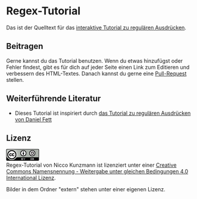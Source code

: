 Regex-Tutorial
==============

Das ist der Quelltext für das [interaktive Tutorial zu regulären Ausdrücken][site].

Beitragen
---------

Gerne kannst du das Tutorial benutzen.
Wenn du etwas hinzufügst oder Fehler findest, gibt es für dich auf jeder Seite einen Link zum Editieren und verbessern des HTML-Textes.
Danach kannst du gerne eine [Pull-Request][pr] stellen.

Weiterführende Literatur
------------------------

- Dieses Tutorial ist inspiriert durch [das Tutorial zu regulären Ausdrücken von Daniel Fett][fett1]

Lizenz
------

<a rel="license" href="http://creativecommons.org/licenses/by-sa/4.0/"><img alt="Creative Commons Lizenzvertrag" style="border-width:0" src="cc-by-sa.png" /></a><br />
<span xmlns:dct="http://purl.org/dc/terms/" href="http://purl.org/dc/dcmitype/InteractiveResource" property="dct:title" rel="dct:type">Regex-Tutorial</span> von <span xmlns:cc="http://creativecommons.org/ns#" property="cc:attributionName">Nicco Kunzmann</span> ist lizenziert unter einer <a rel="license" href="http://creativecommons.org/licenses/by-sa/4.0/">Creative Commons Namensnennung - Weitergabe unter gleichen Bedingungen 4.0 International Lizenz</a>.

Bilder in dem Ordner "extern" stehen unter einer eigenen Lizenz.


[site]: https://coderdojopotsdam.github.io/regex-tutorial
[fett1]: https://www.danielfett.de/de/tutorials/tutorial-regulare-ausdrucke/
[pr]: https://github.com/CoderDojoPotsdam/regex-tutorial/compare
